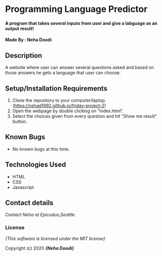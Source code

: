 # Programming Language Predictor

#### A program that takes several inputs from user and give a labguage as an output result!

#### Made By : Neha Doodi

## Description

A website where user can answer several questions asked and based on those answers he gets a language that user can choose.


## Setup/Installation Requirements

1. Clone the repository to your computer/laptop. (https://nehad1992.github.io/friday-project-2)
2. Open the webpage by double clicking on "index.html".
3. Select the choices given from every question and hit "Show me result" button.


## Known Bugs
* No known bugs at this time.

## Technologies Used
* HTML
* CSS
* Javascript

## Contact details

_Contact Neha at Epicodus,Seattle._

### License

*{This software is licensed under the MIT license}*

Copyright (c) 2020 **_{Neha Doodi}_**
